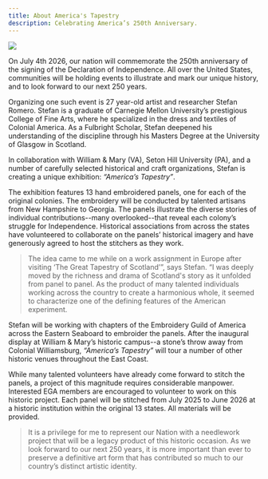 ```yaml
---
title: About America's Tapestry
description: Celebrating America’s 250th Anniversary.
---
```


![](/images/about/about-us.png)

On July 4th 2026, our nation will commemorate the 250th anniversary of the signing of the Declaration of Independence. All over the United States, communities will be holding events to illustrate and mark our unique history, and to look forward to our next 250 years.

Organizing one such event is 27 year-old artist and researcher Stefan Romero. Stefan is a graduate of Carnegie Mellon University’s prestigious College of Fine Arts, where he specialized in the dress and textiles of Colonial America. As a Fulbright Scholar, Stefan deepened his understanding of the discipline through his Masters Degree at the University of Glasgow in Scotland.

In collaboration with William & Mary (VA), Seton Hill University (PA), and a number of carefully selected historical and craft organizations, Stefan is creating a unique exhibition: _“America’s Tapestry”_.

The exhibition features 13 hand embroidered panels, one for each of the original colonies. The embroidery will be conducted by talented artisans from New Hampshire to Georgia. The panels illustrate the diverse stories of individual contributions--many overlooked--that reveal each colony’s struggle for Independence. Historical associations from across the states have volunteered to collaborate on the panels’ historical imagery and have generously agreed to host the stitchers as they work.

> The idea came to me while on a work assignment in Europe after visiting ‘The Great Tapestry of Scotland’”, says Stefan. “I was deeply moved by the richness and drama of Scotland's story as it unfolded from panel to panel. As the product of many talented individuals working across the country to create a harmonious whole, it seemed to characterize one of the defining features of the American experiment.

Stefan will be working with chapters of the Embroidery Guild of America across the Eastern Seaboard to embroider the panels. After the inaugural display at William & Mary’s historic campus--a stone’s throw away from Colonial Williamsburg, _“America’s Tapestry”_ will tour a number of other historic venues throughout the East Coast.

While many talented volunteers have already come forward to stitch the panels, a
project of this magnitude requires considerable manpower. Interested EGA members are encouraged to volunteer to work on this historic project. Each panel will be stitched from July 2025 to June 2026 at a historic institution within the original 13 states. All materials will be provided.

> It is a privilege for me to represent our Nation with a needlework project that will be a legacy product of this historic occasion. As we look forward to our next 250 years, it is more important than ever to preserve a definitive art form that has contributed so much to our country’s distinct artistic identity.
